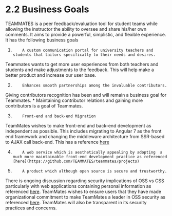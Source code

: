 # 2.2  Business Goals

TEAMMATES is a peer feedback/evaluation tool for student teams while allowing the instructor the ability to oversee and share his/her own comments. It aims to provide a powerful, simplistic, and flexible experience. It has the following business goals

1.         A custom communication portal for university teachers and students that tailors specifically to their needs and desires.

Teammates wants to get more user experiences from both teachers and students and make adjustments to the feedback. This will help make a better product and increase our user base.

2.         Enhances smooth partnerships among the invaluable contributors.

Giving contributors recognition has been and will remain a business goal for Teammates. \* Maintaining contributor relations and gaining more contributors is a goal of Teammates.

3.         Front-end and back-end Migration

TeamMates wishes to make front-end and back-end development as independent as possible. This includes migrating to Angular 7 as the front end framework and changing the middleware architecture from SSR-based to AJAX call back-end. This has a reference [here ](https://github.com/TEAMMATES/teammates/projects)

4.         A web service which is aesthetically appealing by adopting  a much more maintainable front-end development practice as referenced [here](https://github.com/TEAMMATES/teammates/projects)

5.         A product which although open source is secure and trustworthy.

There is ongoing discussion regarding security implications of OSS vs CSS particularly with web applications containing personal information as referenced [here](https://courses.cs.washington.edu/courses/csep590/05au/whitepaper_turnin/oss%2810%29.pdf). TeamMates wishes to ensure users that they have made organizational commitment to make TeamMates a leader in OSS security as referenced [here](https://github.com/TEAMMATES/teammates/wiki/Data-Protection). TeamMates will also be transparent in its security practices and concerns.





